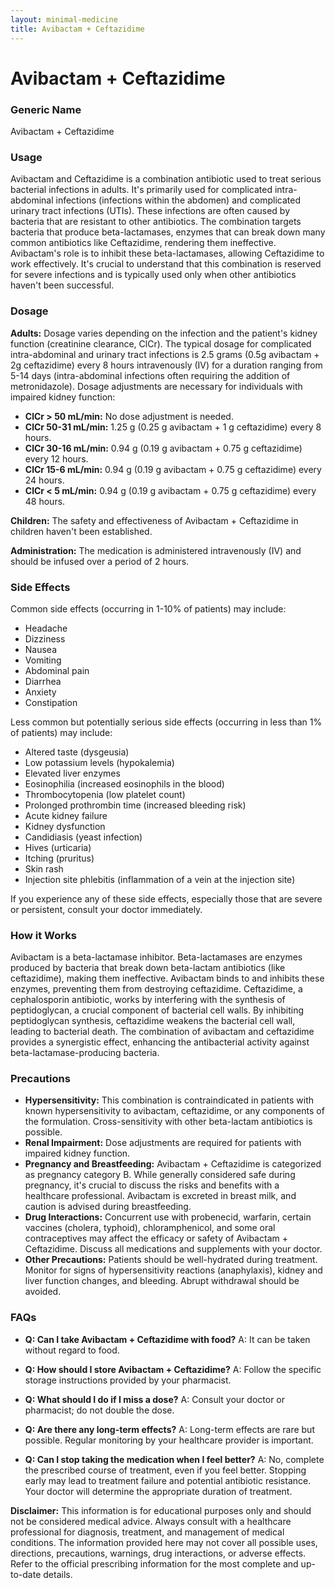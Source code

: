 ```yaml
---
layout: minimal-medicine
title: Avibactam + Ceftazidime
---
```


# Avibactam + Ceftazidime
### Generic Name
Avibactam + Ceftazidime

### Usage

Avibactam and Ceftazidime is a combination antibiotic used to treat serious bacterial infections in adults.  It's primarily used for complicated intra-abdominal infections (infections within the abdomen) and complicated urinary tract infections (UTIs).  These infections are often caused by bacteria that are resistant to other antibiotics. The combination targets bacteria that produce beta-lactamases, enzymes that can break down many common antibiotics like Ceftazidime, rendering them ineffective.  Avibactam's role is to inhibit these beta-lactamases, allowing Ceftazidime to work effectively.  It's crucial to understand that this combination is reserved for severe infections and is typically used only when other antibiotics haven't been successful.


### Dosage

**Adults:** Dosage varies depending on the infection and the patient's kidney function (creatinine clearance, ClCr).  The typical dosage for complicated intra-abdominal and urinary tract infections is 2.5 grams (0.5g avibactam + 2g ceftazidime) every 8 hours intravenously (IV) for a duration ranging from 5-14 days (intra-abdominal infections often requiring the addition of metronidazole).  Dosage adjustments are necessary for individuals with impaired kidney function:

* **ClCr > 50 mL/min:** No dose adjustment is needed.
* **ClCr 50-31 mL/min:** 1.25 g (0.25 g avibactam + 1 g ceftazidime) every 8 hours.
* **ClCr 30-16 mL/min:** 0.94 g (0.19 g avibactam + 0.75 g ceftazidime) every 12 hours.
* **ClCr 15-6 mL/min:** 0.94 g (0.19 g avibactam + 0.75 g ceftazidime) every 24 hours.
* **ClCr < 5 mL/min:** 0.94 g (0.19 g avibactam + 0.75 g ceftazidime) every 48 hours.


**Children:** The safety and effectiveness of Avibactam + Ceftazidime in children haven't been established.


**Administration:**  The medication is administered intravenously (IV) and should be infused over a period of 2 hours.


### Side Effects

Common side effects (occurring in 1-10% of patients) may include:

* Headache
* Dizziness
* Nausea
* Vomiting
* Abdominal pain
* Diarrhea
* Anxiety
* Constipation

Less common but potentially serious side effects (occurring in less than 1% of patients) may include:

* Altered taste (dysgeusia)
* Low potassium levels (hypokalemia)
* Elevated liver enzymes
* Eosinophilia (increased eosinophils in the blood)
* Thrombocytopenia (low platelet count)
* Prolonged prothrombin time (increased bleeding risk)
* Acute kidney failure
* Kidney dysfunction
* Candidiasis (yeast infection)
* Hives (urticaria)
* Itching (pruritus)
* Skin rash
* Injection site phlebitis (inflammation of a vein at the injection site)


If you experience any of these side effects, especially those that are severe or persistent, consult your doctor immediately.


### How it Works

Avibactam is a beta-lactamase inhibitor. Beta-lactamases are enzymes produced by bacteria that break down beta-lactam antibiotics (like ceftazidime), making them ineffective.  Avibactam binds to and inhibits these enzymes, preventing them from destroying ceftazidime.  Ceftazidime, a cephalosporin antibiotic, works by interfering with the synthesis of peptidoglycan, a crucial component of bacterial cell walls.  By inhibiting peptidoglycan synthesis, ceftazidime weakens the bacterial cell wall, leading to bacterial death.  The combination of avibactam and ceftazidime provides a synergistic effect, enhancing the antibacterial activity against beta-lactamase-producing bacteria.

### Precautions

* **Hypersensitivity:**  This combination is contraindicated in patients with known hypersensitivity to avibactam, ceftazidime, or any components of the formulation. Cross-sensitivity with other beta-lactam antibiotics is possible.
* **Renal Impairment:** Dose adjustments are required for patients with impaired kidney function.
* **Pregnancy and Breastfeeding:** Avibactam + Ceftazidime is categorized as pregnancy category B.  While generally considered safe during pregnancy,  it's crucial to discuss the risks and benefits with a healthcare professional.  Avibactam is excreted in breast milk, and caution is advised during breastfeeding.
* **Drug Interactions:**  Concurrent use with probenecid, warfarin, certain vaccines (cholera, typhoid), chloramphenicol, and some oral contraceptives may affect the efficacy or safety of Avibactam + Ceftazidime.  Discuss all medications and supplements with your doctor.
* **Other Precautions:** Patients should be well-hydrated during treatment.  Monitor for signs of hypersensitivity reactions (anaphylaxis), kidney and liver function changes, and bleeding.  Abrupt withdrawal should be avoided.


### FAQs

* **Q: Can I take Avibactam + Ceftazidime with food?** A:  It can be taken without regard to food.

* **Q: How should I store Avibactam + Ceftazidime?** A:  Follow the specific storage instructions provided by your pharmacist.

* **Q: What should I do if I miss a dose?** A:  Consult your doctor or pharmacist; do not double the dose.

* **Q: Are there any long-term effects?** A: Long-term effects are rare but possible. Regular monitoring by your healthcare provider is important.

* **Q: Can I stop taking the medication when I feel better?** A: No, complete the prescribed course of treatment, even if you feel better. Stopping early may lead to treatment failure and potential antibiotic resistance.  Your doctor will determine the appropriate duration of treatment.

**Disclaimer:** This information is for educational purposes only and should not be considered medical advice. Always consult with a healthcare professional for diagnosis, treatment, and management of medical conditions.  The information provided here may not cover all possible uses, directions, precautions, warnings, drug interactions, or adverse effects.  Refer to the official prescribing information for the most complete and up-to-date details.
